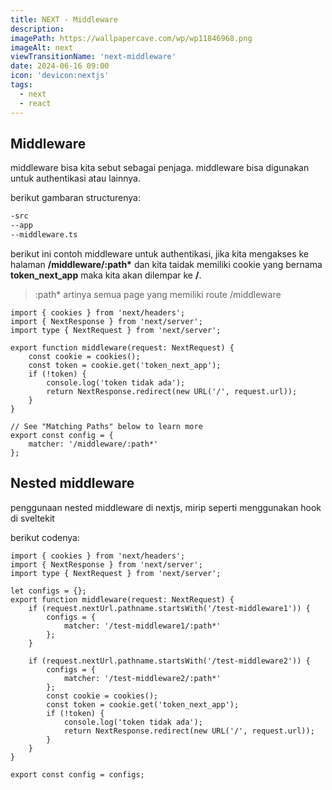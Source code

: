 ```yaml
---
title: NEXT - Middleware
description:
imagePath: https://wallpapercave.com/wp/wp11846968.png
imageAlt: next
viewTransitionName: 'next-middleware'
date: 2024-06-16 09:00
icon: 'devicon:nextjs'
tags:
  - next
  - react
---
```


## Middleware

middleware bisa kita sebut sebagai penjaga. middleware bisa digunakan untuk authentikasi atau lainnya.

berikut gambaran structurenya:

```md
-src
--app
--middleware.ts
```

berikut ini contoh middleware untuk authentikasi, jika kita mengakses ke halaman **/middleware/:path\*** dan kita taidak memiliki cookie yang bernama **token_next_app** maka kita akan dilempar ke **/**.

> :path\* artinya semua page yang memiliki route /middleware

```tsx
import { cookies } from 'next/headers';
import { NextResponse } from 'next/server';
import type { NextRequest } from 'next/server';

export function middleware(request: NextRequest) {
	const cookie = cookies();
	const token = cookie.get('token_next_app');
	if (!token) {
		console.log('token tidak ada');
		return NextResponse.redirect(new URL('/', request.url));
	}
}

// See "Matching Paths" below to learn more
export const config = {
	matcher: '/middleware/:path*'
};
```

## Nested middleware

penggunaan nested middleware di nextjs, mirip seperti menggunakan hook di sveltekit

berikut codenya:

```tsx
import { cookies } from 'next/headers';
import { NextResponse } from 'next/server';
import type { NextRequest } from 'next/server';

let configs = {};
export function middleware(request: NextRequest) {
	if (request.nextUrl.pathname.startsWith('/test-middleware1')) {
		configs = {
			matcher: '/test-middleware1/:path*'
		};
	}

	if (request.nextUrl.pathname.startsWith('/test-middleware2')) {
		configs = {
			matcher: '/test-middleware2/:path*'
		};
		const cookie = cookies();
		const token = cookie.get('token_next_app');
		if (!token) {
			console.log('token tidak ada');
			return NextResponse.redirect(new URL('/', request.url));
		}
	}
}

export const config = configs;
```

